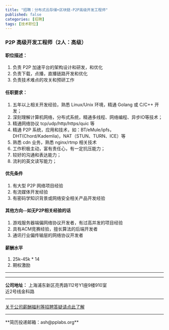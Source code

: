 ```yaml
---
title: "招聘：分布式云存储+区块链-P2P高级开发工程师"
published: false
categories: [招聘]
tags: [技术职位]
---
```


### P2P 高级开发工程师（2人：高级）
#### 职位描述：
  1. 负责 P2P 加速平台的架构设计和研发，和优化
  2. 负责下载，点播，直播链路开发和优化
  3. 负责技术难点的攻关和预研工作

#### 任职要求：
  1. 五年以上相关开发经验，熟悉 Linux/Unix 环境，精通 Golang 或 C/C++ 开发；
  2. 深刻理解计算机网络，分布式系统，精通多线程、网络编程、异步IO等技术；
  3. 精通网络协议 tcp/udp/http/https/quic 等
  4. 精通 P2P 系统，应用和技术，如：BT/eMule/ipfs，DHT(Chord/Kademlia)，NAT（STUN、TURN、ICE）等
  5. 熟悉 cdn 业务，熟悉 nginx/rtmp 相关技术
  6. 工作积极主动，富有责任心，有一定抗压能力；
  7. 较好的沟通和表达能力；
  8. 流利的英文读写能力；

#### 优先条件
  1. 有大型 P2P 网络项目经验
  2. 有流媒体开发经验
  3. 有密码学知识背景或网络安全相关产品开发经验

#### 其他方向--如无P2P相关经验的话
   1. 游戏服务器端偏网络协议开发者，有过高并发的项目经验
   2. 具有ACM竞赛经验，擅长算法的后端开发者
   3. 通讯行业偏传输层的网络协议开发者

#### 薪酬水平
  1. 25k-45k * 14
  2. 期权激励
  <hr>
  <hr/>

  **公司地址：** 上海浦东新区亮秀路112号Y1座9楼910室<br/>
  近2号线金科路<br/>

  <hr>

  [关于公司薪酬福利等招聘答疑请点此了解](http://ashma.info/2019/03/01/Q&A-of-hiring/)

  <hr>
**简历投递邮箱：ash@pplabs.org**
